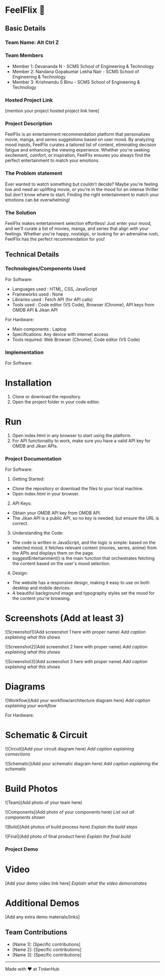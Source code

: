 # FeelFlix 🎯


## Basic Details
### Team Name: Alt Ctrl Z


### Team Members
- Member 1: Devananda N - SCMS School of Engineering & Technology
- Member 2: Nandana Gopakumar Lekha Nair - SCMS School of Engineering & Technology
- Member 3: Krishnendu S Binu - SCMS School of Engineering & Technology

### Hosted Project Link
[mention your project hosted project link here]

### Project Description
FeelFlix is an entertainment recommendation platform that personalizes movie, manga, and series suggestions based on user mood. By analyzing mood inputs, FeelFlix curates a tailored list of content, eliminating decision fatigue and enhancing the viewing experience. Whether you're seeking excitement, comfort, or inspiration, FeelFlix ensures you always find the perfect entertainment to match your emotions.

### The Problem statement
Ever wanted to watch something but couldn’t decide? Maybe you're feeling low and need an uplifting movie, or you're in the mood for an intense thriller but don’t know where to start. Finding the right entertainment to match your emotions can be overwhelming!

### The Solution
FeelFlix makes entertainment selection effortless! Just enter your mood, and we'll curate a list of movies, manga, and series that align with your feelings. Whether you're happy, nostalgic, or looking for an adrenaline rush, FeelFlix has the perfect recommendation for you!

## Technical Details

### Technologies/Components Used
For Software:
- Languages used : HTML, CSS, JavaScript
- Frameworks used : None
- Libraries used : Fetch API (for API calls)
- Tools used : Code editor (VS Code), Browser (Chrome), API keys from OMDB API & Jikan API

For Hardware:
- Main components : Laptop
- Specifications: Any device with internet access
- Tools required: Web Browser (Chrome), Code editor (VS Code)

### Implementation
For Software: 
# Installation
1. Clone or download the repository.
2. Open the project folder in your code editor.
 
# Run
1. Open index.html in any browser to start using the platform.
2. For API functionality to work, make sure you have a valid API key for OMDB and Jikan APIs.

### Project Documentation
For Software:

1. Getting Started:
- Clone the repository or download the files to your local machine.
- Open index.html in your browser.
  
2. API Keys:
- Obtain your OMDB API key from OMDB API.
- The Jikan API is a public API, so no key is needed, but ensure the URL is correct.

3. Understanding the Code:
- The code is written in JavaScript, and the logic is simple: based on the selected mood, it fetches relevant content (movies, series, anime) from the APIs and displays them on the page.
- suggestEntertainment() is the main function that orchestrates fetching the content based on the user's mood selection.

4. Design:
- The website has a responsive design, making it easy to use on both desktop and mobile devices.
- A beautiful background image and typography styles set the mood for the content you're browsing.


# Screenshots (Add at least 3)
![Screenshot1](Add screenshot 1 here with proper name)
*Add caption explaining what this shows*

![Screenshot2](Add screenshot 2 here with proper name)
*Add caption explaining what this shows*

![Screenshot3](Add screenshot 3 here with proper name)
*Add caption explaining what this shows*

# Diagrams
![Workflow](Add your workflow/architecture diagram here)
*Add caption explaining your workflow*

For Hardware:

# Schematic & Circuit
![Circuit](Add your circuit diagram here)
*Add caption explaining connections*

![Schematic](Add your schematic diagram here)
*Add caption explaining the schematic*

# Build Photos
![Team](Add photo of your team here)


![Components](Add photo of your components here)
*List out all components shown*

![Build](Add photos of build process here)
*Explain the build steps*

![Final](Add photo of final product here)
*Explain the final build*

### Project Demo
# Video
[Add your demo video link here]
*Explain what the video demonstrates*

# Additional Demos
[Add any extra demo materials/links]

## Team Contributions
- [Name 1]: [Specific contributions]
- [Name 2]: [Specific contributions]
- [Name 3]: [Specific contributions]

---
Made with ❤️ at TinkerHub
